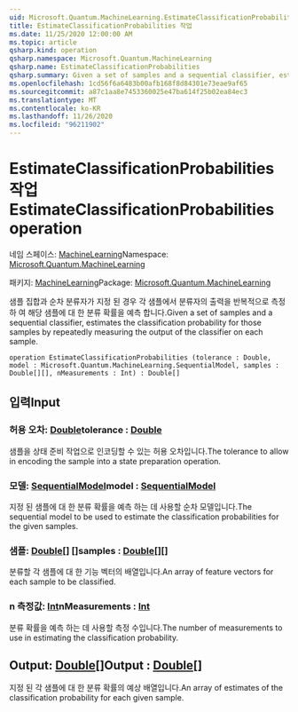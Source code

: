 ```yaml
---
uid: Microsoft.Quantum.MachineLearning.EstimateClassificationProbabilities
title: EstimateClassificationProbabilities 작업
ms.date: 11/25/2020 12:00:00 AM
ms.topic: article
qsharp.kind: operation
qsharp.namespace: Microsoft.Quantum.MachineLearning
qsharp.name: EstimateClassificationProbabilities
qsharp.summary: Given a set of samples and a sequential classifier, estimates the classification probability for those samples by repeatedly measuring the output of the classifier on each sample.
ms.openlocfilehash: 1cd56f6a6483b00afb168f8d84301e73eae9af65
ms.sourcegitcommit: a87c1aa8e7453360025e47ba614f25b02ea84ec3
ms.translationtype: MT
ms.contentlocale: ko-KR
ms.lasthandoff: 11/26/2020
ms.locfileid: "96211902"
---
```

# <a name="estimateclassificationprobabilities-operation"></a><span data-ttu-id="78757-102">EstimateClassificationProbabilities 작업</span><span class="sxs-lookup"><span data-stu-id="78757-102">EstimateClassificationProbabilities operation</span></span>

<span data-ttu-id="78757-103">네임 스페이스: [MachineLearning](xref:Microsoft.Quantum.MachineLearning)</span><span class="sxs-lookup"><span data-stu-id="78757-103">Namespace: [Microsoft.Quantum.MachineLearning](xref:Microsoft.Quantum.MachineLearning)</span></span>

<span data-ttu-id="78757-104">패키지: [MachineLearning](https://nuget.org/packages/Microsoft.Quantum.MachineLearning)</span><span class="sxs-lookup"><span data-stu-id="78757-104">Package: [Microsoft.Quantum.MachineLearning](https://nuget.org/packages/Microsoft.Quantum.MachineLearning)</span></span>


<span data-ttu-id="78757-105">샘플 집합과 순차 분류자가 지정 된 경우 각 샘플에서 분류자의 출력을 반복적으로 측정 하 여 해당 샘플에 대 한 분류 확률을 예측 합니다.</span><span class="sxs-lookup"><span data-stu-id="78757-105">Given a set of samples and a sequential classifier, estimates the classification probability for those samples by repeatedly measuring the output of the classifier on each sample.</span></span>

```qsharp
operation EstimateClassificationProbabilities (tolerance : Double, model : Microsoft.Quantum.MachineLearning.SequentialModel, samples : Double[][], nMeasurements : Int) : Double[]
```


## <a name="input"></a><span data-ttu-id="78757-106">입력</span><span class="sxs-lookup"><span data-stu-id="78757-106">Input</span></span>

### <a name="tolerance--double"></a><span data-ttu-id="78757-107">허용 오차: [Double](xref:microsoft.quantum.lang-ref.double)</span><span class="sxs-lookup"><span data-stu-id="78757-107">tolerance : [Double](xref:microsoft.quantum.lang-ref.double)</span></span>

<span data-ttu-id="78757-108">샘플을 상태 준비 작업으로 인코딩할 수 있는 허용 오차입니다.</span><span class="sxs-lookup"><span data-stu-id="78757-108">The tolerance to allow in encoding the sample into a state preparation operation.</span></span>


### <a name="model--sequentialmodel"></a><span data-ttu-id="78757-109">모델: [SequentialModel](xref:Microsoft.Quantum.MachineLearning.SequentialModel)</span><span class="sxs-lookup"><span data-stu-id="78757-109">model : [SequentialModel](xref:Microsoft.Quantum.MachineLearning.SequentialModel)</span></span>

<span data-ttu-id="78757-110">지정 된 샘플에 대 한 분류 확률을 예측 하는 데 사용할 순차 모델입니다.</span><span class="sxs-lookup"><span data-stu-id="78757-110">The sequential model to be used to estimate the classification probabilities for the given samples.</span></span>


### <a name="samples--double"></a><span data-ttu-id="78757-111">샘플: [Double](xref:microsoft.quantum.lang-ref.double)[] []</span><span class="sxs-lookup"><span data-stu-id="78757-111">samples : [Double](xref:microsoft.quantum.lang-ref.double)[][]</span></span>

<span data-ttu-id="78757-112">분류할 각 샘플에 대 한 기능 벡터의 배열입니다.</span><span class="sxs-lookup"><span data-stu-id="78757-112">An array of feature vectors for each sample to be classified.</span></span>


### <a name="nmeasurements--int"></a><span data-ttu-id="78757-113">n 측정값: [Int](xref:microsoft.quantum.lang-ref.int)</span><span class="sxs-lookup"><span data-stu-id="78757-113">nMeasurements : [Int](xref:microsoft.quantum.lang-ref.int)</span></span>

<span data-ttu-id="78757-114">분류 확률을 예측 하는 데 사용할 측정 수입니다.</span><span class="sxs-lookup"><span data-stu-id="78757-114">The number of measurements to use in estimating the classification probability.</span></span>



## <a name="output--double"></a><span data-ttu-id="78757-115">Output: [Double](xref:microsoft.quantum.lang-ref.double)[]</span><span class="sxs-lookup"><span data-stu-id="78757-115">Output : [Double](xref:microsoft.quantum.lang-ref.double)[]</span></span>

<span data-ttu-id="78757-116">지정 된 각 샘플에 대 한 분류 확률의 예상 배열입니다.</span><span class="sxs-lookup"><span data-stu-id="78757-116">An array of estimates of the classification probability for each given sample.</span></span>